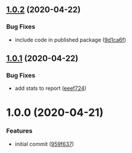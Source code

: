 ## [1.0.2](https://github.com/rafalmaciejewski/build-time-reporter-webpack-plugin/compare/v1.0.1...v1.0.2) (2020-04-22)


### Bug Fixes

* include code in published package ([9d1ca6f](https://github.com/rafalmaciejewski/build-time-reporter-webpack-plugin/commit/9d1ca6f62c51a71f546fa77284cb29ddff232abe))

## [1.0.1](https://github.com/rafalmaciejewski/build-time-reporter-webpack-plugin/compare/v1.0.0...v1.0.1) (2020-04-22)


### Bug Fixes

* add stats to report ([eeef724](https://github.com/rafalmaciejewski/build-time-reporter-webpack-plugin/commit/eeef724b24606aab0ac244e5d23348bd75eb1b30))

# 1.0.0 (2020-04-21)


### Features

* initial commit ([959f637](https://github.com/rafalmaciejewski/build-time-reporter-webpack-plugin/commit/959f637b3544563fd714582ecd63738240820caa))
